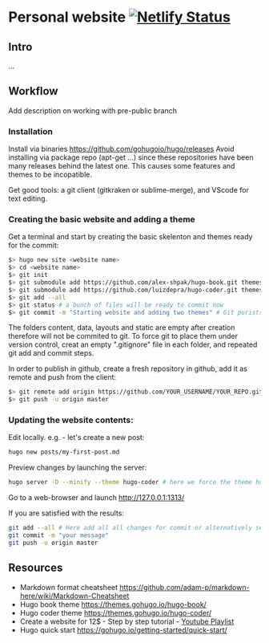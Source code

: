 # Personal website [![Netlify Status](https://api.netlify.com/api/v1/badges/bd9b2588-be1d-4bb3-b2fa-fec3cd8e5ae0/deploy-status)](https://app.netlify.com/sites/theredthread/deploys)

## Intro
...

## Workflow
Add description on working with pre-public branch
### Installation
Install via binaries https://github.com/gohugoio/hugo/releases
Avoid installing via package repo (apt-get ...) since these repositories have been many releases behind the latest one. This causes some features and themes to be incopatible.

Get good tools: a git client (gitkraken or sublime-merge), and VScode for text editing.

### Creating the basic website and adding a theme
Get a terminal and start by creating the basic skelenton and themes ready for the commit:
```bash
$> hugo new site <website name>
$> cd <website name>
$> git init
$> git submodule add https://github.com/alex-shpak/hugo-book.git themes/book
$> git submodule add https://github.com/luizdepra/hugo-coder.git themes/hugo-coder
$> git add --all
$> git status # a bunch of files will be ready to commit now
$> git commit -m "Starting website and adding two themes" # Git purists will split this in three commits
```
The folders content, data, layouts and static are empty after creation therefore will not be commited to git. To force git to place them under version control, creat an empty ".gitignore" file in each folder, and repeated git add and commit steps.


In order to publish in github, create a fresh repository in github, add it as remote and push from the client:
```bash
$> git remote add origin https://github.com/YOUR_USERNAME/YOUR_REPO.git
$> git push -u origin master
```

### Updating the website contents:
Edit locally. e.g. - let's create a new post:
```bash
hugo new posts/my-first-post.md
```

Preview changes by launching the server:
```bash
hugo server -D --minify --theme hugo-coder # here we force the theme hugo-coder to be used
```
Go to a web-browser and launch http://127.0.0.1:1313/

If you are satisfied with the results:
```bash
git add --all # Here add all all changes for commit or alternatively select the relevant ones
git commit -m "your message"
git push -u origin master
```

## Resources
* Markdown format cheatsheet https://github.com/adam-p/markdown-here/wiki/Markdown-Cheatsheet
* Hugo book theme https://themes.gohugo.io/hugo-book/
* Hugo coder theme https://themes.gohugo.io/hugo-coder/
* Create a website for 12$ - Step by step tutorial - [Youtube Playlist](https://www.youtube.com/playlist?list=PL-Kz5P-mYdMgAJDmRJquyMHfdaIOD-3oj)
* Hugo quick start https://gohugo.io/getting-started/quick-start/ 
